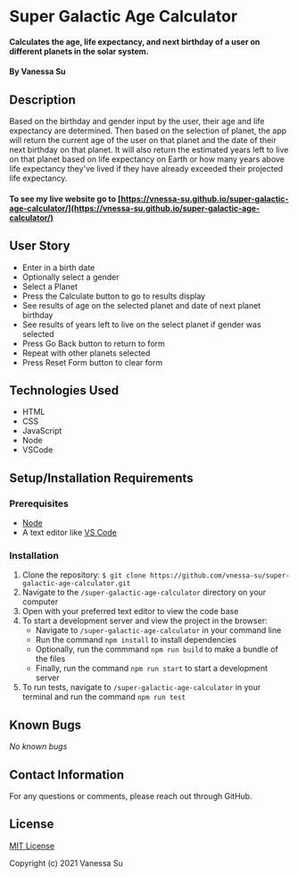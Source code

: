 # Super Galactic Age Calculator

#### Calculates the age, life expectancy, and next birthday of a user on different planets in the solar system.

#### By Vanessa Su

## Description

Based on the birthday and gender input by the user, their age and life expectancy are determined. Then based on the selection of planet, the app will return the current age of the user on that planet and the date of their next birthday on that planet. It will also return the estimated years left to live on that planet based on life expectancy on Earth or how many years above life expectancy they've lived if they have already exceeded their projected life expectancy.

#### To see my live website go to [https://vnessa-su.github.io/super-galactic-age-calculator/](https://vnessa-su.github.io/super-galactic-age-calculator/)

## User Story

* Enter in a birth date
* Optionally select a gender
* Select a Planet
* Press the Calculate button to go to results display
* See results of age on the selected planet and date of next planet birthday
* See results of years left to live on the select planet if gender was selected
* Press Go Back button to return to form
* Repeat with other planets selected
* Press Reset Form button to clear form

## Technologies Used

* HTML
* CSS
* JavaScript
* Node
* VSCode

## Setup/Installation Requirements

### Prerequisites
* [Node](https://nodejs.org/en/)
* A text editor like [VS Code](https://code.visualstudio.com/)

### Installation
1. Clone the repository: `$ git clone https://github.com/vnessa-su/super-galactic-age-calculator.git`
2. Navigate to the `/super-galactic-age-calculator` directory on your computer
3. Open with your preferred text editor to view the code base
4. To start a development server and view the project in the browser:
    * Navigate to `/super-galactic-age-calculator` in your command line
    * Run the command `npm install` to install dependencies
    * Optionally, run the commmand `npm run build` to make a bundle of the files
    * Finally, run the command `npm run start` to start a development server
5. To run tests, navigate to `/super-galactic-age-calculator` in your terminal and run the command `npm run test`

## Known Bugs

_No known bugs_

## Contact Information

For any questions or comments, please reach out through GitHub.

## License

[MIT License](license)

Copyright (c) 2021 Vanessa Su